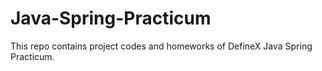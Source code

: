 # Java-Spring-Practicum
This repo contains project codes and homeworks of DefineX Java Spring Practicum.
